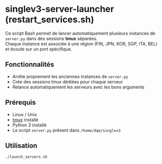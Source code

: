 

# singlev3-server-launcher (restart_services.sh)

Ce script Bash permet de lancer automatiquement plusieurs instances de `server.py` dans des sessions **tmux** séparées.  
Chaque instance est associée à une région (FIN, JPN, KOR, SGP, ITA, BEL) et écoute sur un port spécifique.  

## Fonctionnalités
- Arrête proprement les anciennes instances de `server.py`
- Crée des sessions tmux dédiées pour chaque serveur
- Relance automatiquement les serveurs avec les bons arguments

## Prérequis
- Linux / Unix
- [tmux](https://github.com/tmux/tmux/wiki) installé
- Python 3 installé
- Le script `server.py` présent dans `/home/dqe/singlev3`

## Utilisation
```bash
./launch_servers.sh
